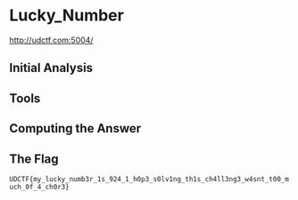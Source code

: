 # Lucky_Number
http://udctf.com:5004/

## Initial Analysis 



## Tools 



## Computing the Answer 



## The Flag 
`UDCTF{my_lucky_numb3r_1s_924_1_h0p3_s0lv1ng_th1s_ch4ll3ng3_w4snt_t00_much_0f_4_ch0r3}`